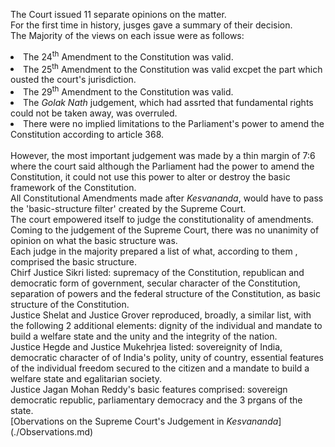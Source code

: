 The Court issued 11 separate opinions on the matter.<br>
For the first time in history, jusges gave a summary of their decision.<br>
The Majority of the views on each issue were as follows:

</ol>
<li>The 24<sup>th</sup> Amendment to the Constitution was valid.<br></li>
<li>The 25<sup>th</sup> Amendment to the Constitution was valid excpet the part which ousted the court's jurisdiction.<br></li>
<li>The 29<sup>th</sup> Amendment to the Constitution was valid.<br></li>
<li>The <i>Golak Nath</i> judgement, which had assrted that fundamental rights could not be taken away, was overruled.<br></li>
<li>There were no implied limitations to the Parliament's power to amend the Constitution according to article 368.<br><br></li>
</ol>
However, the most important judgement was made by a thin margin of 7:6 where the court said although the Parliament had the power to amend the Constitution, it could not use this power to alter or destroy the basic framework of the Constitution.<br>
All Constitutional Amendments made after <i>Kesvananda</i>, would have to pass the 'basic-structure filter' created by the Supreme Court.<br>
The court empowered itself to judge the constitutionality of amendments.<br>
Coming to the judgement of the Supreme Court, there was no unanimity of opinion on what the basic structure was.<br>
Each judge in the majority prepared a list of what, according to them , comprised the basic structure.<br>
Chirf Justice Sikri listed: supremacy of the Constitution, republican and democratic form of government, secular character of the Constitution, separation of powers and the federal structure of the Constitution, as basic structure of the Constitution.<br>
Justice Shelat and Justice Grover reproduced, broadly, a similar list, with the following 2 additional elements: dignity of the individual and mandate to build a welfare state and the unity and the integrity of the nation.<br>
Justice Hegde and Justice Mukehrjea listed: sovereignity of India, democratic character of of India's polity, unity of country, essential features of the individual freedom secured to the citizen and a mandate to build a welfare state and egalitarian society.<br>
Justice Jagan Mohan Reddy's basic features comprised: sovereign democratic republic, parliamentary democracy and the 3 prgans of the state.<br>
[Obervations on the Supreme Court's Judgement in <i>Kesvananda</i>](./Observations.md)

